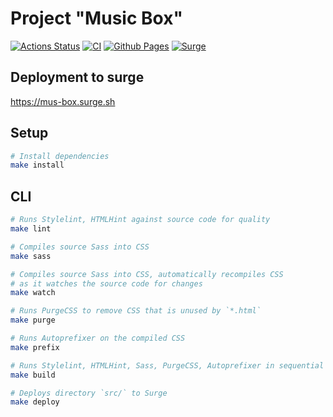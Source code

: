 # Project "Music Box"

[![Actions Status](https://github.com/Teihden/layout-designer-project-56/workflows/hexlet-check/badge.svg)](https://github.com/Teihden/layout-designer-project-56/actions)
[![CI](https://github.com/Teihden/layout-designer-project-56/actions/workflows/CI.yml/badge.svg)](https://github.com/Teihden/layout-designer-project-56/actions/workflows/CI.yml)
[![Github Pages](https://github.com/Teihden/layout-designer-project-56/actions/workflows/github-pages.yml/badge.svg)](https://github.com/Teihden/layout-designer-project-56/actions/workflows/github-pages.yml)
[![Surge](https://github.com/Teihden/layout-designer-project-56/actions/workflows/surge.yml/badge.svg)](https://github.com/Teihden/layout-designer-project-56/actions/workflows/surge.yml)

## Deployment to surge
https://mus-box.surge.sh

## Setup

```bash
# Install dependencies
make install
```

## CLI

```bash
# Runs Stylelint, HTMLHint against source code for quality
make lint

# Compiles source Sass into CSS
make sass

# Compiles source Sass into CSS, automatically recompiles CSS
# as it watches the source code for changes
make watch

# Runs PurgeCSS to remove CSS that is unused by `*.html`
make purge

# Runs Autoprefixer on the compiled CSS
make prefix

# Runs Stylelint, HTMLHint, Sass, PurgeCSS, Autoprefixer in sequential order
make build

# Deploys directory `src/` to Surge
make deploy
```

